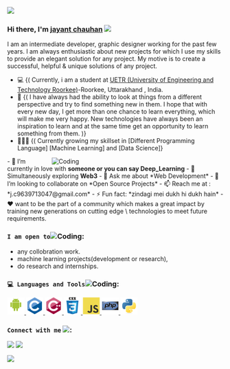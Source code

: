 ![](https://wallpaper.dog/large/5565224.jpg)


### Hi there, I'm [jayant chauhan](https://www.linkedin.com/in/jayant-chauhan-282358227/) <img src="https://github.com/TheDudeThatCode/TheDudeThatCode/blob/master/Assets/Hi.gif" width="29px"> 

I am an intermediate developer, graphic designer working for the past few years. I am always enthusiastic about new projects for which I use my skills to provide an elegant solution for any project. My motive is to create a successful, helpful & unique solutions of any project.


- 💻 {( Currently, i am a student at [UETR (University of Engineering and Technology Roorkee)](https://www.uetr.ac.in/)-Roorkee, Uttarakhand , India.
- 🧑‍ {( I have always had the ability to look at things from a different perspective and try to find something new in them. I hope that with every new day, I get more than one chance to learn everything, which will make me very happy. New technologies have always been an inspiration to learn and at the same time get an opportunity to learn something from them. )}
- 👨🏽‍💻 {( Currently growing my skillset in [Different Programming Language] [Machine Learning] and [Data Science]}
<img align="right" alt="Coding" width="400" src="https://wallpaper.dog/large/20498264.jpg">
- 🌱 I’m currently in love with <b> someone or you can say Deep_Learning</b>
- 🔭 Simultaneously exploring <b>Web3</b>
- 💬 Ask me about *Web Development* 
- 👯 I’m looking to collaborate on *Open Source Projects*
- 📫 Reach me at : *j.c9639713047@gmail.com*
- ⚡ Fun fact:   *zindagi mei dukh hi dukh hain*
- ❤️ want to be the part of a  community which makes a great impact by training new generations on cutting edge \
technologies to meet future requirements.</br>



 ### `I am open to`<img  alt="Coding" width="50" src="https://user-images.githubusercontent.com/71630336/167283483-1b2b2630-f02a-487b-823a-839d3739452a.gif">:


- any collobration work.
- machine learning projects(development or research),
- do research and  internships.
   
### `💻 Languages and Tools`<img  alt="Coding" width="35" src="https://user-images.githubusercontent.com/71630336/167283646-f631f134-0457-4760-a2e8-5801d4c6a915.gif">:   
   
<p align="left"> <a href="https://developer.android.com" target="_blank"> <img src="https://raw.githubusercontent.com/devicons/devicon/master/icons/android/android-original-wordmark.svg" alt="android" width="40" height="40"/> </a> <a href="https://getbootstrap.com" target="_blank"> <img src="https://raw.githubusercontent.com/devicons/devicon/master/icons/c/c-original.svg" alt="c" width="40" height="40"/> </a> <a href="https://www.w3schools.com/cpp/" target="_blank"> <img src="https://raw.githubusercontent.com/devicons/devicon/master/icons/cplusplus/cplusplus-original.svg" alt="cplusplus" width="40" height="40"/> </a> <a href="https://www.w3schools.com/cs/" target="_blank"> <img src="https://raw.githubusercontent.com/devicons/devicon/master/icons/css3/css3-original-wordmark.svg" alt="css3" width="40" height="40"/> </a> <a href="https://dotnet.microsoft.com/" target="_blank">  </a>
<a href="https://developer.mozilla.org/en-US/docs/Web/JavaScript" target="_blank"> <img src="https://raw.githubusercontent.com/devicons/devicon/master/icons/javascript/javascript-original.svg" alt="javascript" width="40" height="40"/> </a>
 <a href="https://www.php.net" target="_blank"> <img src="https://raw.githubusercontent.com/devicons/devicon/master/icons/php/php-original.svg" alt="php" width="40" height="40"/> </a> 
 <a href="https://www.python.org" target="_blank"> <img src="https://raw.githubusercontent.com/devicons/devicon/master/icons/python/python-original.svg" alt="python" width="40" height="40"/> </a> 
</p>


   ### `Connect with me` <img src="https://github.com/TheDudeThatCode/TheDudeThatCode/blob/master/Assets/Handshake.gif" height="32px">:

<p align = "center">

[<img src ="https://img.shields.io/badge/website-%23.svg?&style=for-the-badge&logo=www&logoColor=white%22&color=black">](https://github.com/Jayant7579)
[<img src="https://img.shields.io/badge/linkedin-%230077B5.svg?&style=for-the-badge&logo=linkedin&logoColor=white" />](https://www.linkedin.com/in/jayant-chauhan-282358227/)

[<img src="https://img.shields.io/badge/Instagram-E4405F?style=for-the-badge&logo=instagram&logoColor=white" />](https://www.instagram.com/jayant._.chauhan/?hl=en)
</p>
<!--
